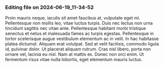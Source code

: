 

### Editing file on 2024-06-19_11-34-52

Proin mauris neque, iaculis sit amet faucibus at, vulputate eget mi. Pellentesque non mollis leo, vitae luctus turpis. Duis nec lectus non urna tincidunt sagittis nec vitae ante. Pellentesque habitant morbi tristique senectus et netus et malesuada fames ac turpis egestas. Pellentesque in tortor scelerisque augue vestibulum elementum ac in velit. In hac habitasse platea dictumst. Aliquam erat volutpat. Sed at velit facilisis, commodo ligula id, pulvinar dolor. Ut placerat aliquam rutrum. Cras nisl libero, porta non ornare vel, lacinia eu nisl. Nam at mattis ex. Donec non orci enim. Ut fermentum risus vitae nulla lobortis, eget elementum mauris luctus.


